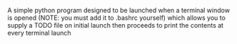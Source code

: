 A simple python program designed to be launched when a terminal window is opened (NOTE: you must add it to .bashrc yourself) which allows you to supply
a TODO file on initial launch then proceeds to print the contents at every terminal launch 
